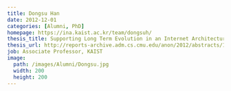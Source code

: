 ```yaml
---
title: Dongsu Han
date: 2012-12-01
categories: [Alumni, PhD]
homepage: https://ina.kaist.ac.kr/team/dongsuh/
thesis_title: Supporting Long Term Evolution in an Internet Architecture
thesis_url: http://reports-archive.adm.cs.cmu.edu/anon/2012/abstracts/12-144.html
job: Associate Professor, KAIST
image:
  path: /images/Alumni/Dongsu.jpg
  width: 200
  height: 200
---
```


